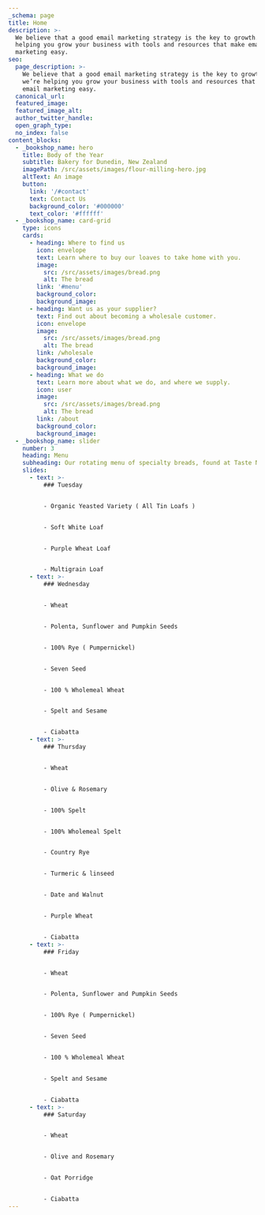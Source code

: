 ```yaml
---
_schema: page
title: Home
description: >-
  We believe that a good email marketing strategy is the key to growth. So we’re
  helping you grow your business with tools and resources that make email
  marketing easy.
seo:
  page_description: >-
    We believe that a good email marketing strategy is the key to growth. So
    we’re helping you grow your business with tools and resources that make
    email marketing easy.
  canonical_url:
  featured_image:
  featured_image_alt:
  author_twitter_handle:
  open_graph_type:
  no_index: false
content_blocks:
  - _bookshop_name: hero
    title: Body of the Year
    subtitle: Bakery for Dunedin, New Zealand
    imagePath: /src/assets/images/flour-milling-hero.jpg
    altText: An image
    button:
      link: '/#contact'
      text: Contact Us
      background_color: '#000000'
      text_color: '#ffffff'
  - _bookshop_name: card-grid
    type: icons
    cards:
      - heading: Where to find us
        icon: envelope
        text: Learn where to buy our loaves to take home with you.
        image:
          src: /src/assets/images/bread.png
          alt: The bread
        link: '#menu'
        background_color:
        background_image:
      - heading: Want us as your supplier?
        text: Find out about becoming a wholesale customer.
        icon: envelope
        image:
          src: /src/assets/images/bread.png
          alt: The bread
        link: /wholesale
        background_color:
        background_image:
      - heading: What we do
        text: Learn more about what we do, and where we supply.
        icon: user
        image:
          src: /src/assets/images/bread.png
          alt: The bread
        link: /about
        background_color:
        background_image:
  - _bookshop_name: slider
    number: 3
    heading: Menu
    subheading: Our rotating menu of specialty breads, found at Taste Nature.
    slides:
      - text: >-
          ### Tuesday


          - Organic Yeasted Variety ( All Tin Loafs )


          - Soft White Loaf 


          - Purple Wheat Loaf


          - Multigrain Loaf
      - text: >-
          ### Wednesday


          - Wheat 


          - Polenta, Sunflower and Pumpkin Seeds


          - 100% Rye ( Pumpernickel)


          - Seven Seed


          - 100 % Wholemeal Wheat


          - Spelt and Sesame


          - Ciabatta
      - text: >-
          ### Thursday


          - Wheat


          - Olive & Rosemary


          - 100% Spelt


          - 100% Wholemeal Spelt


          - Country Rye


          - Turmeric & linseed


          - Date and Walnut


          - Purple Wheat 


          - Ciabatta
      - text: >-
          ### Friday


          - Wheat 


          - Polenta, Sunflower and Pumpkin Seeds


          - 100% Rye ( Pumpernickel)


          - Seven Seed


          - 100 % Wholemeal Wheat


          - Spelt and Sesame


          - Ciabatta
      - text: >-
          ### Saturday


          - Wheat


          - Olive and Rosemary


          - Oat Porridge


          - Ciabatta
---
```

